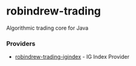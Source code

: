# robindrew-trading
Algorithmic trading core for Java

### Providers

* [robindrew-trading-igindex](https://github.com/robindrew/robindrew-trading-igindex) - IG Index Provider
